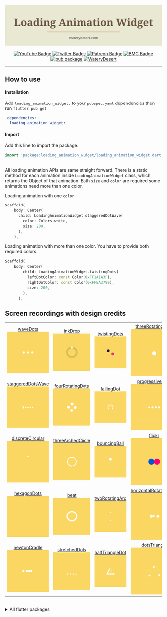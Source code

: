 <p align="center">
<a style="text-decoration: none" href="https://waterydesert.com"><img src="https://raw.githubusercontent.com/watery-desert/assets/main/loading_animation_widget/package_cover.png" alt="Loading Animation Widget"/></a>
   
</p>

<div align="center">

[![YouTube Badge](https://img.shields.io/badge/-YouTube-EA3223?style=for-the-badge&logo=youtube&logoColor=white)](https://www.youtube.com/waterydesert)
[![Twitter Badge](https://img.shields.io/badge/-Twitter-198CD8?style=for-the-badge&logo=twitter&logoColor=white)](https://twitter.com/watery_desert)
[![Patreon Badge](https://img.shields.io/badge/-Patreon-FF424D?style=for-the-badge&logo=patreon&logoColor=white)](https://www.patreon.com/watery_desert)
[![BMC Badge](https://img.shields.io/badge/-Buy_Me_a_Coffee-FFDD00?style=for-the-badge&logo=buymeacoffee&logoColor=535353)](https://www.buymeacoffee.com/watery_desert)
[![pub package](https://img.shields.io/pub/v/loading_animation_widget.svg?style=for-the-badge)](https://pub.dev/packages/loading_animation_widget)
[![WateryDesert](https://img.shields.io/badge/WateryDesert-Website-FDF8D8?style=for-the-badge)](https://waterydesert.com)
</div>

<hr>

## How to use

#### Installation

Add `loading_animation_widget:` to your `pubspec.yaml` dependencies then run `flutter pub get`

```yaml
 dependencies:
  loading_animation_widget:
```
#### Import
Add this line to import the package.

```dart 
import 'package:loading_animation_widget/loading_animation_widget.dart';
```
\
All loading animation APIs are same straight forward. There is a static method for each animation inside `LoadingAnimationWidget` class, which returns the Object of that animation. Both `size` and `color` are required some animations need more than one color.

Loading animation with one `color`
```dart
Scaffold(
    body: Center(
      child: LoadingAnimationWidget.staggeredDotWave(
        color: Colors.white,
        size: 200,
      ),
    ),
```              

Loading animation with more than one color. You have to provide both required colors.
```dart
Scaffold(
    body: Center(
        child: LoadingAnimationWidget.twistingDots(
          leftDotColor: const Color(0xFF1A1A3F),
          rightDotColor: const Color(0xFFEA3799),
          size: 200,
        ),
      ),
```       

## Screen recordings with design credits


<table>
   <tr>
      <td align="center">
         <a href="https://dribbble.com/shots/3967147-">waveDots</a>
         <br>
         <img src="https://raw.githubusercontent.com/watery-desert/assets/main/loading_animation_widget/waveDots.gif"  width="200"/>
      </td>
      <td align="center">
         <a href="https://dribbble.com/shots/13966332-Spinner">inkDrop</a>
         <br>
         <img src="https://raw.githubusercontent.com/watery-desert/assets/main/loading_animation_widget/inkDrop.gif"  width="200"/>
      </td>
      <td align="center">
         <a href="https://dribbble.com/shots/3308544-Preloader-IV">twistingDots</a>
         <br>
         <img src="https://raw.githubusercontent.com/watery-desert/assets/main/loading_animation_widget/twistingDots.gif"  width="200"/>
      </td>
      <td align="center">
         <a href="https://ui8.net/luciyamaji/products/50-animated-loaders?rel=pro21">threeRotatingDots</a>
         <br> 
         <img src="https://raw.githubusercontent.com/watery-desert/assets/main/loading_animation_widget/threeRotatingDots.gif"  width="200"/>
      </td>
   </tr>
   <td align="center">
      <a href="https://dribbble.com/shots/6727060-Wave-Loader">staggeredDotsWave</a>
      <br> 
      <img src="https://raw.githubusercontent.com/watery-desert/assets/main/loading_animation_widget/staggeredDotsWave.gif"  width="200"/>
   </td>
   <td align="center">
      <a href="https://codepen.io/rbv912/pen/dYbqLQ?editors=0100">fourRotatingDots</a>
      <br> 
      <img src="https://raw.githubusercontent.com/watery-desert/assets/main/loading_animation_widget/fourRotatingDots.gif"  width="200"/>
   </td>
   <td align="center">
      <a href="https://codepen.io/rbv912/pen/dYbqLQ?editors=0100">fallingDot</a>
      <br> 
      <img src="https://raw.githubusercontent.com/watery-desert/assets/main/loading_animation_widget/fallingDot.gif"  width="200"/>
   </td>
   <td align="center">
      <a href="https://dribbble.com/shots/5790156-Focus-Reactive">progressiveDots</a>
      <br> 
      <img src="https://raw.githubusercontent.com/watery-desert/assets/main/loading_animation_widget/progressiveDots.gif"  width="200"/>
   </td>
   </tr>
   <td align="center">
      <a href="https://dribbble.com/shots/7888464-Spinner">discreteCircular</a>
      <br> 
      <img src="https://raw.githubusercontent.com/watery-desert/assets/main/loading_animation_widget/discreteCircular.gif"  width="200"/>
   </td>
   <td align="center">
      <a href="https://dribbble.com/shots/5095383-Loader-Animation">threeArchedCircle</a>
      <br> 
      <img src="https://raw.githubusercontent.com/watery-desert/assets/main/loading_animation_widget/threeArchedCircle.gif"  width="200"/>
   </td>
   <td align="center">
      <a href="https://dribbble.com/shots/2379959-Bouncy-Ball">bouncingBall</a>
      <br> 
      <img src="https://raw.githubusercontent.com/watery-desert/assets/main/loading_animation_widget/bouncingBall.gif"  width="200"/>
   </td>
   <td align="center">
      <a href="https://dribbble.com/shots/7498067-Loaders-Vol3-Colors">flickr</a>
      <br> 
      <img src="https://raw.githubusercontent.com/watery-desert/assets/main/loading_animation_widget/flickr.gif"  width="200"/>
   </td>
   </tr>
   <td align="center">
      <a href="https://dribbble.com/shots/11962729-Healio-Emotion-Tracker-Apple-Watch">hexagonDots</a>
      <br> 
      <img src="https://raw.githubusercontent.com/watery-desert/assets/main/loading_animation_widget/hexagonDots.gif"  width="200"/>
   </td>
   <td align="center">
      <a href="https://www.behance.net/gallery/58535057/Loader">beat</a>
      <br> 
      <img src="https://raw.githubusercontent.com/watery-desert/assets/main/loading_animation_widget/beat.gif"  width="200"/>
   </td>
   <td align="center">
      <a href="https://dribbble.com/shots/2050032-Elemental-Loader">twoRotatingArc</a>
      <br> 
      <img src="https://raw.githubusercontent.com/watery-desert/assets/main/loading_animation_widget/twoRotatingArc.gif"  width="200"/>
   </td>
   <td align="center">
      <a href="https://ui8.net/luciyamaji/products/50-animated-loaders?rel=pro21">horizontalRotatingDots</a>
      <br> 
      <img src="https://raw.githubusercontent.com/watery-desert/assets/main/loading_animation_widget/horizontalRotatingDots.gif"  width="200"/>
   </td>
   </tr>
   <td align="center">
      <a href="https://dribbble.com/shots/2968029-Newton-Cradle-preloader-principle-freebie">newtonCradle</a>
      <br> 
      <img src="https://raw.githubusercontent.com/watery-desert/assets/main/loading_animation_widget/newtonCradle.gif"  width="200"/>
   </td>
   <td align="center">
      <a href="https://dribbble.com/shots/9109441-Flat-Loaders">stretchedDots</a>
      <br> 
      <img src="https://raw.githubusercontent.com/watery-desert/assets/main/loading_animation_widget/stretchedDots.gif"  width="200"/>
   </td>
   <td align="center">
      <a href="https://dribbble.com/shots/5878367-Loaders">halfTriangleDot</a>
      <br> 
      <img src="https://raw.githubusercontent.com/watery-desert/assets/main/loading_animation_widget/halfTriangleDot.gif"  width="200"/>
   </td>
   <td align="center">
      <a href="https://dribbble.com/shots/2689200-Loading">dotsTriangle</a>
      <br> 
      <img src="https://raw.githubusercontent.com/watery-desert/assets/main/loading_animation_widget/dotsTriangle.gif"  width="200"/>
   </td>
   </tr>
</table>

<br>
<details>
   <summary>All flutter packages</summary>
   <br>

   ● [Sliding Clipped Nav Bar](https://github.com/watery-desert/sliding_clipped_nav_bar)\
   ● [Water Drop Nav Bar](https://github.com/watery-desert/water_drop_nav_bar)\
   ● [Swipeable Tile](https://github.com/watery-desert/swipeable_tile)\
   ➜ [Loading Animation Widget](https://github.com/watery-desert/loading_animation_widget)
   </summary> 
</details>
<br>


